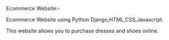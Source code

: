 Ecommerce Website:-

Ecommerce Website using Python Django,HTML,CSS,Javascript.

This website allows you to purchase dresses and shoes online.

